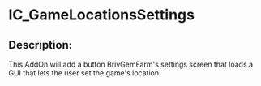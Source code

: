 # IC_GameLocationsSettings
## Description:
This AddOn will add a button BrivGemFarm's settings screen that loads a GUI that lets the user set the game's location.